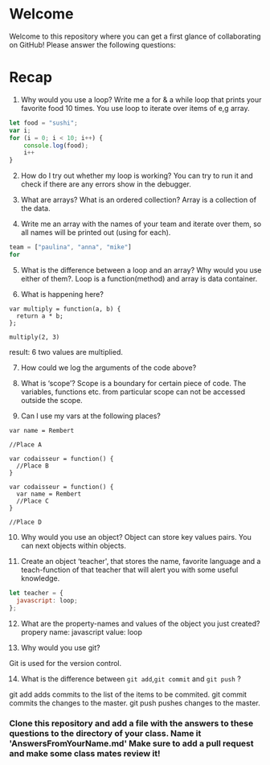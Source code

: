 # Welcome

Welcome to this repository where you can get a first glance of collaborating on GitHub! Please answer the following questions:

# Recap

1) Why would you use a loop? Write me a for & a while loop that prints your favorite food 10 times.
You use loop to iterate over items of e,g array.

```javascript
let food = "sushi";
var i;
for (i = 0; i < 10; i++) {
    console.log(food);
    i++
}
```

2) How do I try out whether my loop is working?
You can try to run it and check if there are any errors show in the debugger.

3) What are arrays? What is an ordered collection?
Array is a collection of the data.

4) Write me an array with the names of your team and iterate over them, so all names will be printed out (using for each).

```javascript
team = ["paulina", "anna", "mike"]
for
```

5) What is the difference between a loop and an array? Why would you use either of them?.
Loop is a function(method) and array is data container.

6) What is happening here?

```
var multiply = function(a, b) {
  return a * b;
};

multiply(2, 3)
```

result: 6
two values are multiplied.

7) How could we log the arguments of the code above?


8) What is ‘scope’?
Scope is a boundary for certain piece of code. The variables, functions etc. from particular scope can not be accessed outside the scope.
9) Can I use my vars at the following places?

```
var name = Rembert

//Place A

var codaisseur = function() {
  //Place B
}
```
```
var codaisseur = function() {
  var name = Rembert
  //Place C
}

//Place D
```

10) Why would you use an object?
Object can store key values pairs. You can next objects within objects.


11) Create an object ‘teacher', that stores the name,
favorite language and a teach-function of that teacher that will alert you with some useful knowledge.

```javascript
let teacher = {
  javascript: loop;
};
```

12) What are the property-names and values of the object you just created?
propery name: javascript
value: loop

13) Why would you use git?

Git is used for the version control.

14) What is the difference between `git add`,`git commit` and `git push` ?

git add adds commits to the list of the items to be commited. git commit commits the changes to the master. git push pushes changes to the master.

### Clone this repository and add a file with the answers to these questions to the directory of your class. Name it 'AnswersFromYourName.md' Make sure to add a pull request and make some class mates review it!
